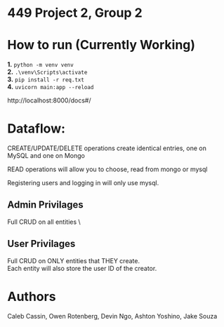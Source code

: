# 449 Project 2, Group 2
# How to run (Currently Working)

**1.** `python -m venv venv` \
**2.** `.\venv\Scripts\activate` \
**3.** `pip install -r req.txt` \
**4.** `uvicorn main:app --reload`

http://localhost:8000/docs#/


# Dataflow:

CREATE/UPDATE/DELETE operations create identical entries, one on MySQL and one on Mongo

READ operations will allow you to choose, read from mongo or mysql

Registering users and logging in will only use mysql.

## Admin Privilages
Full CRUD on all entities \

## User Privilages
Full CRUD on ONLY entities that THEY create. \
Each entity will also store the user ID of the creator.

# Authors
Caleb Cassin, Owen Rotenberg, Devin Ngo, Ashton Yoshino, Jake Souza
